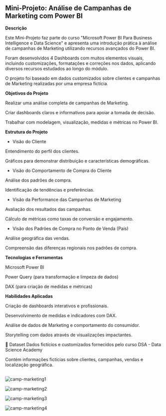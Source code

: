 ## Mini-Projeto: Análise de Campanhas de Marketing com Power BI
<p></p>

**Descrição**

Este Mini-Projeto faz parte do curso "Microsoft Power BI Para Business Intelligence e Data Science" e apresenta uma introdução prática à análise de campanhas de Marketing utilizando recursos avançados do Power BI.

Foram desenvolvidos 4 Dashboards com muitos elementos visuais, incluindo customizações, formatações e correções nos dados, aplicando diversos recursos estudados ao longo do módulo.

O projeto foi baseado em dados customizados sobre clientes e campanhas de Marketing realizadas por uma empresa fictícia.

**Objetivos do Projeto**

Realizar uma análise completa de campanhas de Marketing.

Criar dashboards claros e informativos para apoiar a tomada de decisão.

Trabalhar com modelagem, visualização, medidas e métricas no Power BI.

**Estrutura do Projeto**

- Visão do Cliente

Entendimento do perfil dos clientes.

Gráficos para demonstrar distribuição e características demográficas.

- Visão do Comportamento de Compra do Cliente

Análise dos padrões de compra.

Identificação de tendências e preferências.

- Visão da Performance das Campanhas de Marketing

Avaliação dos resultados das campanhas.

Cálculo de métricas como taxas de conversão e engajamento.

- Visão dos Padrões de Compra no Ponto de Venda (País)

Análise geográfica das vendas.

Compreensão das diferenças regionais nos padrões de compra.

**Tecnologias e Ferramentas**

Microsoft Power BI

Power Query (para transformação e limpeza de dados)

DAX (para criação de medidas e métricas)

**Habilidades Aplicadas**

Criação de dashboards interativos e profissionais.

Desenvolvimento de medidas e indicadores com DAX.

Análise de dados de Marketing e comportamento do consumidor.

Storytelling com dados através de visualizações impactantes.


📂 Dataset
Dados fictícios e customizados fornecidos pelo curso DSA - Data Science Academy

Contém informações fictícias sobre clientes, campanhas, vendas e localização geográfica.

##
![camp-marketing1](https://github.com/user-attachments/assets/3557c059-a117-497c-8cfd-332a510a94d8)

![camp-marketing2](https://github.com/user-attachments/assets/17885763-2548-4c80-8cd6-2c525e7ef978)

![camp-marketing3](https://github.com/user-attachments/assets/d4b6a18e-d925-4a83-979e-18ae4244b854)

![camp-marketing4](https://github.com/user-attachments/assets/8daebfc6-b2ab-468c-971b-676f6c8b209f)

